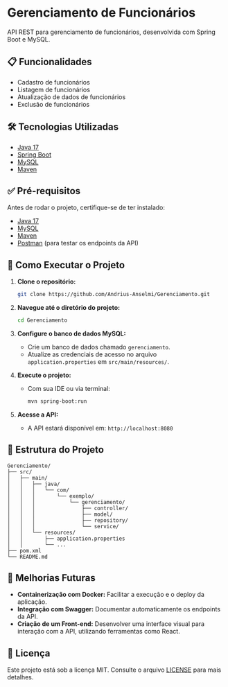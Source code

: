 # Gerenciamento de Funcionários

API REST para gerenciamento de funcionários, desenvolvida com Spring Boot e MySQL.

## 📋 Funcionalidades

- Cadastro de funcionários
- Listagem de funcionários
- Atualização de dados de funcionários
- Exclusão de funcionários

## 🛠️ Tecnologias Utilizadas

- [Java 17](https://www.oracle.com/java/technologies/javase/jdk17-archive-downloads.html)
- [Spring Boot](https://spring.io/projects/spring-boot)
- [MySQL](https://www.mysql.com/)
- [Maven](https://maven.apache.org/)

## ✅ Pré-requisitos

Antes de rodar o projeto, certifique-se de ter instalado:

- [Java 17](https://www.oracle.com/java/technologies/javase/jdk17-archive-downloads.html)
- [MySQL](https://www.mysql.com/)
- [Maven](https://maven.apache.org/)
- [Postman](https://www.postman.com/) (para testar os endpoints da API)

## 🚀 Como Executar o Projeto

1. **Clone o repositório:**

   ```bash
   git clone https://github.com/Andrius-Anselmi/Gerenciamento.git
   ```

2. **Navegue até o diretório do projeto:**

   ```bash
   cd Gerenciamento
   ```

3. **Configure o banco de dados MySQL:**

   - Crie um banco de dados chamado `gerenciamento`.
   - Atualize as credenciais de acesso no arquivo `application.properties` em `src/main/resources/`.

4. **Execute o projeto:**

   - Com sua IDE ou via terminal:

     ```bash
     mvn spring-boot:run
     ```

5. **Acesse a API:**

   - A API estará disponível em: `http://localhost:8080`

## 📁 Estrutura do Projeto

```
Gerenciamento/
├── src/
│   ├── main/
│   │   ├── java/
│   │   │   └── com/
│   │   │       └── exemplo/
│   │   │           └── gerenciamento/
│   │   │               ├── controller/
│   │   │               ├── model/
│   │   │               ├── repository/
│   │   │               └── service/
│   │   └── resources/
│   │       ├── application.properties
│   │       └── ...
├── pom.xml
└── README.md
```

## 🔮 Melhorias Futuras

- **Containerização com Docker:** Facilitar a execução e o deploy da aplicação.
- **Integração com Swagger:** Documentar automaticamente os endpoints da API.
- **Criação de um Front-end:** Desenvolver uma interface visual para interação com a API, utilizando ferramentas como React.

## 📝 Licença

Este projeto está sob a licença MIT. Consulte o arquivo [LICENSE](LICENSE) para mais detalhes.

